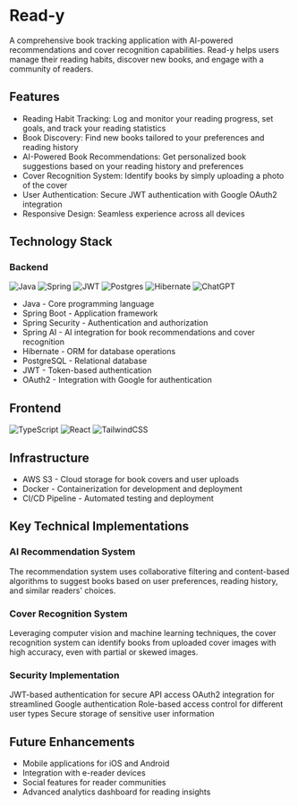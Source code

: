# Read-y
A comprehensive book tracking application with AI-powered recommendations and cover recognition capabilities. Read-y helps users manage their reading habits, discover new books, and engage with a community of readers.

## Features
- Reading Habit Tracking: Log and monitor your reading progress, set goals, and track your reading statistics
- Book Discovery: Find new books tailored to your preferences and reading history
- AI-Powered Book Recommendations: Get personalized book suggestions based on your reading history and preferences
- Cover Recognition System: Identify books by simply uploading a photo of the cover
- User Authentication: Secure JWT authentication with Google OAuth2 integration
- Responsive Design: Seamless experience across all devices

## Technology Stack
### Backend

![Java](https://img.shields.io/badge/java-%23ED8B00.svg?style=for-the-badge&logo=openjdk&logoColor=white)
![Spring](https://img.shields.io/badge/spring-%236DB33F.svg?style=for-the-badge&logo=spring&logoColor=white)
![JWT](https://img.shields.io/badge/JWT-black?style=for-the-badge&logo=JSON%20web%20tokens)
![Postgres](https://img.shields.io/badge/postgres-%23316192.svg?style=for-the-badge&logo=postgresql&logoColor=white)
![Hibernate](https://img.shields.io/badge/Hibernate-59666C?style=for-the-badge&logo=Hibernate&logoColor=white)
![ChatGPT](https://img.shields.io/badge/chatGPT-74aa9c?style=for-the-badge&logo=openai&logoColor=white)
- Java - Core programming language
- Spring Boot - Application framework
- Spring Security - Authentication and authorization
- Spring AI - AI integration for book recommendations and cover recognition
- Hibernate - ORM for database operations
- PostgreSQL - Relational database
- JWT - Token-based authentication
- OAuth2 - Integration with Google for authentication

## Frontend
![TypeScript](https://img.shields.io/badge/typescript-%23007ACC.svg?style=for-the-badge&logo=typescript&logoColor=white)
![React](https://img.shields.io/badge/react-%2320232a.svg?style=for-the-badge&logo=react&logoColor=%2361DAFB)
![TailwindCSS](https://img.shields.io/badge/tailwindcss-%2338B2AC.svg?style=for-the-badge&logo=tailwind-css&logoColor=white)
## Infrastructure

- AWS S3 - Cloud storage for book covers and user uploads
- Docker - Containerization for development and deployment
- CI/CD Pipeline - Automated testing and deployment

## Key Technical Implementations
### AI Recommendation System
The recommendation system uses collaborative filtering and content-based algorithms to suggest books based on user preferences, reading history, and similar readers' choices.
### Cover Recognition System
Leveraging computer vision and machine learning techniques, the cover recognition system can identify books from uploaded cover images with high accuracy, even with partial or skewed images.
### Security Implementation
JWT-based authentication for secure API access
OAuth2 integration for streamlined Google authentication
Role-based access control for different user types
Secure storage of sensitive user information

## Future Enhancements

- Mobile applications for iOS and Android
- Integration with e-reader devices
- Social features for reader communities
- Advanced analytics dashboard for reading insights
